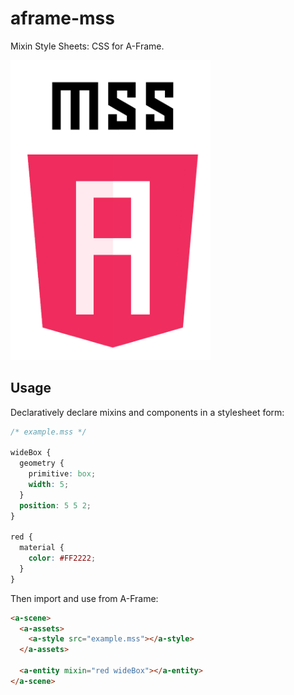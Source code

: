 # aframe-mss

Mixin Style Sheets: CSS for A-Frame.

<img alt="logo" src="mss.png" width="320">

## Usage

Declaratively declare mixins and components in a stylesheet form:

```css
/* example.mss */

wideBox {
  geometry {
    primitive: box;
    width: 5;
  }
  position: 5 5 2;
}

red {
  material {
    color: #FF2222;
  }
}
```

Then import and use from A-Frame:

```html
<a-scene>
  <a-assets>
    <a-style src="example.mss"></a-style>
  </a-assets>

  <a-entity mixin="red wideBox"></a-entity>
</a-scene>
```
